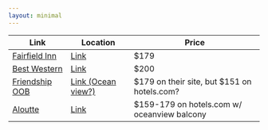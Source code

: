 ```yaml
---
layout: minimal
---
```


| Link  | Location  |  Price |
|---|---|---|
| [Fairfield Inn](http://www.marriott.com/hotels/travel/pwmpt-fairfield-inn-portland-maine-mall/)  | [Link](https://www.google.com/maps/place/Fairfield+Inn+Portland/@43.6256729,-70.3421307,12z/data=!4m5!3m4!1s0x4cb299803c8d80f1:0x18b55613bc86fc82!8m2!3d43.6529228!4d-70.3397181) | $179
|[Best Western](https://www.bestwestern.com/content/best-western/en_US/booking-path/hotel-details.20015.html?propertyCode=20015&disablenav=true&suppressSSLPopup=true&sob=P4425)   | [Link](https://www.google.com/maps/place/Best+Western+Merry+Manor+Inn/@43.615284,-70.3039748,15.13z/data=!4m5!3m4!1s0x4cb29ed2ecd2647f:0x44bb5ad89d8ad1f4!8m2!3d43.6182715!4d-70.3054211) | $200
| [Friendship OOB](http://www.friendshipoob.com/reservations.html) | [Link (Ocean view?)](https://www.google.com/maps/place/Friendship+Oceanfront+Suites/@43.5264884,-70.3671228,17z/data=!3m1!4b1!4m5!3m4!1s0x4cb2a15d9eb71465:0x22e94f39b87f7559!8m2!3d43.5264845!4d-70.3649341) | $179 on their site, but $151 on hotels.com?
| [Aloutte](https://www.alouettebeachresort.com/) | [Link](https://www.google.com/maps/place/Alouette+Beach+Resort/@43.5763149,-70.319967,12.02z/data=!4m5!3m4!1s0x0:0x195c2579b79a845c!8m2!3d43.522741!4d-70.3678681) | $159-179 on hotels.com w/ oceanview balcony

